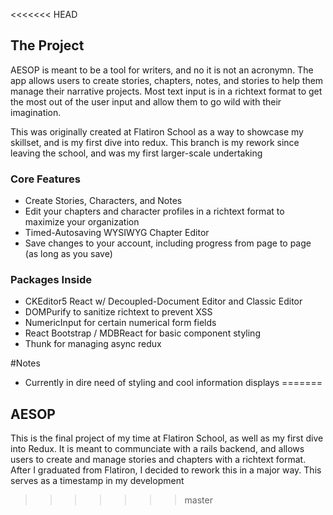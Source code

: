 <<<<<<< HEAD
## The Project
AESOP is meant to be a tool for writers, and no it is not an acronymn.  The app allows users to create stories, chapters, notes, and stories to help them manage their narrative projects.  Most text input is in a richtext format to get the most out of the user input and allow them to go wild with their imagination.

This was originally created at Flatiron School as a way to showcase my skillset, and is my first dive into redux.
This branch is my rework since leaving the school, and was my first larger-scale undertaking


### Core Features
* Create Stories, Characters, and Notes
* Edit your chapters and character profiles in a richtext format to maximize your organization
* Timed-Autosaving WYSIWYG Chapter Editor
* Save changes to your account, including progress from page to page (as long as you save)

### Packages Inside
* CKEditor5 React w/ Decoupled-Document Editor and Classic Editor
* DOMPurify to sanitize richtext to prevent XSS
* NumericInput for certain numerical form fields
* React Bootstrap / MDBReact for basic component styling
* Thunk for managing async redux

#Notes
* Currently in dire need of styling and cool information displays
=======
## AESOP

This is the final project of my time at Flatiron School, as well as my first dive into Redux.  It is meant to communciate with a rails backend, and allows users to create and manage stories and chapters with a richtext format.  After I graduated from Flatiron, I decided to rework this in a major way.  This serves as a timestamp in my development
>>>>>>> master
